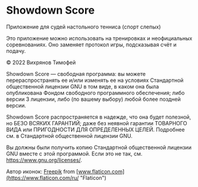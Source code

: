# Showdown Score
Приложение для судей настольного тенниса (спорт слепых)

Это приложение можно использовать на тренировках и неофициальных соревнованиях. Оно заменяет протокол игры, подсказывая счёт и подачу.

 © 2022 Вихрянов Тимофей

Showdown Score — свободная программа: вы можете перераспространять ее и/или изменять ее на условиях Стандартной общественной лицензии GNU в том виде, в каком она была опубликована Фондом свободного программного обеспечения; либо версии 3 лицензии, либо (по вашему выбору) любой более поздней версии.

Showdown Score распространяется в надежде, что она будет полезной, но БЕЗО ВСЯКИХ ГАРАНТИЙ; даже без неявной гарантии ТОВАРНОГО ВИДА или ПРИГОДНОСТИ ДЛЯ ОПРЕДЕЛЕННЫХ ЦЕЛЕЙ. Подробнее см. в Стандартной общественной лицензии GNU.

Вы должны были получить копию Стандартной общественной лицензии GNU вместе с этой программой. Если это не так, см. <https://www.gnu.org/licenses/>.

Автор иконок: [Freepik](https://www.freepik.com "Freepik") from [www.flaticon.com](https://www.flaticon.com/ru/ "Flaticon")
